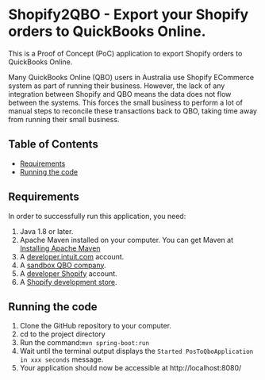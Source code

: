 # Shopify2QBO - Export your Shopify orders to QuickBooks Online.

This is a Proof of Concept (PoC) application to export Shopify orders to QuickBooks Online.

Many QuickBooks Online (QBO) users in Australia use Shopify ECommerce system as part of running their business. However, the lack of any integration between Shopify and QBO means the data does not flow between the systems. This forces the small business to perform a lot of manual steps to reconcile these transactions back to QBO, taking time away from running their small business.

## Table of Contents

* [Requirements](#requirements)
* [Running the code](#running-the-code)

## Requirements

In order to successfully run this application, you need:

1. Java 1.8 or later.
2. Apache Maven installed on your computer. You can get Maven at [Installing Apache Maven](https://maven.apache.org/install.html)
3. A [developer.intuit.com](http://developer.intuit.com) account.
4. A [sandbox QBO company](https://developer.intuit.com/v2/ui#/sandbox).
5. A [developer Shopify](https://accounts.shopify.com/) account.
6. A [Shopify development store](https://www.shopify.com.au/partners).

## Running the code

1. Clone the GitHub repository to your computer.
2. cd to the project directory</li>
3. Run the command:`mvn spring-boot:run`
4. Wait until the terminal output displays the `Started PosToQboApplication in xxx seconds` message.
5. Your application should now be accessible at http://localhost:8080/ 
